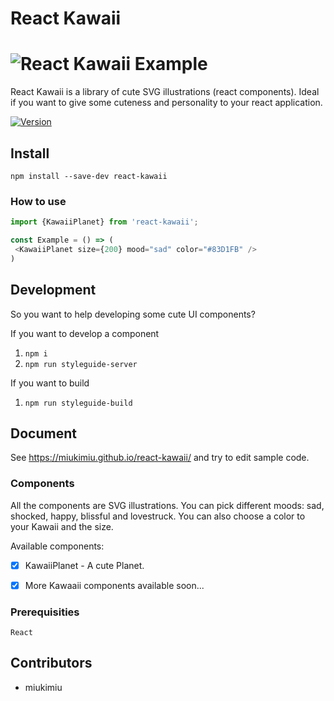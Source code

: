 # React Kawaii

# ![React Kawaii Example](https://github.com/miukimiu/react-kawaii/blob/master/docs/kawaii-example.png?raw=true)

React Kawaii is a library of cute SVG illustrations (react components). Ideal if you want to give some cuteness and personality to your react application.

[![Version](https://img.shields.io/npm/v/react-kawaii.svg?style=flat-square)](https://www.npmjs.com/package/react-kawaii)

## Install

`npm install --save-dev react-kawaii`

### How to use

 ```javascript
import {KawaiiPlanet} from 'react-kawaii';

const Example = () => (
  <KawaiiPlanet size={200} mood="sad" color="#83D1FB" />
)
 ```

## Development

So you want to help developing some cute UI components?

If you want to develop a component

1. `npm i`
2. `npm run styleguide-server`

If you want to build

1. `npm run styleguide-build`

## Document

See https://miukimiu.github.io/react-kawaii/ and try to edit sample code.

### Components

All the components are SVG illustrations. You can pick different moods:  sad, shocked, happy, blissful and lovestruck. You can also choose a color to your Kawaii and the size.

Available components:
- [x] KawaiiPlanet - A cute Planet.
- [x] More Kawaaii components available soon...


### Prerequisities

```
React
```

## Contributors

* miukimiu
